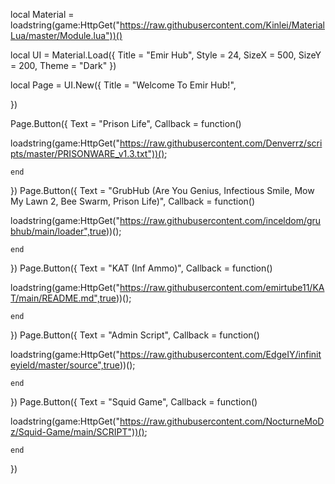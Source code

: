 
local Material = loadstring(game:HttpGet("https://raw.githubusercontent.com/Kinlei/MaterialLua/master/Module.lua"))()

local UI = Material.Load({
     Title = "Emir Hub",
     Style = 24,
     SizeX = 500,
     SizeY = 200,
     Theme = "Dark"
})

local Page = UI.New({
    Title = "Welcome To Emir Hub!",


})

Page.Button({
    Text = "Prison Life",
    Callback = function()
        





loadstring(game:HttpGet("https://raw.githubusercontent.com/Denverrz/scripts/master/PRISONWARE_v1.3.txt"))();














    end
})
Page.Button({
    Text = "GrubHub (Are You Genius, Infectious Smile, Mow My Lawn 2, Bee Swarm, Prison Life)",
    Callback = function()
        





loadstring(game:HttpGet("https://raw.githubusercontent.com/inceldom/grubhub/main/loader",true))();














    end
})
Page.Button({
    Text = "KAT (Inf Ammo)",
    Callback = function()
        





loadstring(game:HttpGet("https://raw.githubusercontent.com/emirtube11/KAT/main/README.md",true))();














    end
})
Page.Button({
    Text = "Admin Script",
    Callback = function()
        





loadstring(game:HttpGet("https://raw.githubusercontent.com/EdgeIY/infiniteyield/master/source",true))();














    end
})
Page.Button({
    Text = "Squid Game",
    Callback = function()
        





loadstring(game:HttpGet("https://raw.githubusercontent.com/NocturneMoDz/Squid-Game/main/SCRIPT"))();














    end
})

